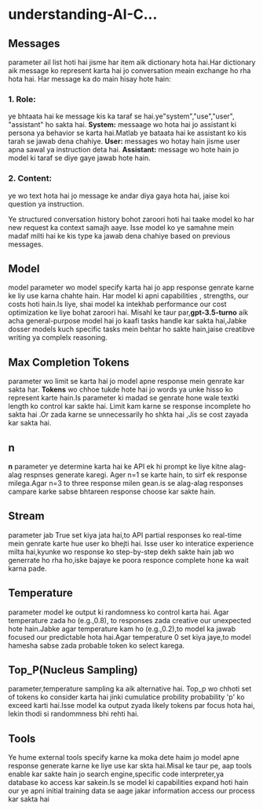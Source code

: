 # understanding-AI-C...
## Messages
parameter ail list hoti hai jisme har item aik dictionary hota hai.Har dictionary aik message ko represent karta hai jo conversation meain exchange ho rha hota hai. Har message ka do main hisay hote hain:
### 1. Role: 
ye bhtaata hai ke message kis ka taraf se hai.ye"system","use","user", "assistant" ho sakta hai.
 **System:**
messaage wo hota hai jo assistant ki persona ya behavior se karta hai.Matlab ye bataata hai ke assistant ko kis tarah se jawab dena chahiye.
**User:**
messages wo hotay hain jisme user apna sawal ya instruction deta hai.
**Assistant:**
message wo hote hain jo model ki taraf se diye gaye jawab hote hain.
### 2. Content:
ye wo text hota hai jo message ke andar diya gaya hota hai, jaise koi question ya instruction.

 Ye structured conversation history bohot zaroori hoti hai taake model ko har new request ka context samajh aaye. Isse model ko ye samahne mein madaf milti hai ke kis type ka jawab dena chahiye based on previous messages.
## Model
model parameter wo model specify karta hai jo app response genrate karne ke liy use karna chahte hain.
 Har model ki apni capabilities , strengths, our costs hoti hain.Is liye, shai model ka intekhab performance our cost optimization ke liye bohat zaroori hai.
 Misahl ke taur par,**gpt-3.5-turno** aik acha general-purpose model hai jo kaafi tasks handle kar sakta hai,Jabke dosser models kuch specific tasks mein behtar ho sakte hain,jaise creatibve writing ya complelx reasoning.

## Max Completion Tokens
parameter wo limit se karta hai jo model apne response mein genrate kar sakta har.
**Tokens**
wo chhoe tukde hote hai jo words ya unke hisso ko represent karte hain.Is parameter ki madad se genrate hone wale textki length ko control kar sakte hai.
Limit kam karne se response incomplete ho sakta hai .Or zada karne se unnecessarily ho shkta hai ,Jis se cost zayada kar sakta hai.

## n
**n** parameter ye determine karta hai ke API ek hi prompt ke liye kitne alag-alag respnses generate karegi.
Ager n=1  se karte hain, to sirf ek response milega.Agar n=3 to three response milen gean.is se alag-alag responses campare karke sabse bhtareen response choose kar sakte hain.

## Stream
parameter jab True set kiya jata hai,to API partial responses ko real-time mein genrate karte hue user ko bhejti hai.
Isse user ko interatice experience milta hai,kyunke wo response ko step-by-step dekh sakte hain jab wo generrate ho rha ho,iske bajaye ke poora responce complete hone ka wait karna pade.

## Temperature
parameter model ke output ki randomness ko control karta hai.
Agar temperature zada ho (e.g.,0.8), to  responses zada creative our unexpected hote hain.Jabke agar temperature kam ho (e.g.,0.2),to model ka jawab focused our predictable hota hai.Agar temperature 0 set kiya jaye,to model hamesha sabse zada probable token ko select karega.

## Top_P(Nucleus Sampling)
parameter,temperature sampling ka aik alternative hai.
Top_p wo chhoti set of tokens ko consider karta hai jinki cumulatice probility probability 'p' ko exceed karti hai.Isse model ka output zyada likely tokens par focus hota hai, lekin thodi si randommness bhi rehti hai.

## Tools
Ye hume external tools specify karne ka moka dete haim jo model apne response generate karne ke liye use kar skta hai.Misal ke taur pe, aap tools enable kar sakte hain jo search engine,specific code interpreter,ya database ko access kar sakein.Is se model ki capabilities expand hoti hain our ye apni initial training data se aage jakar information access our process kar sakta hai
